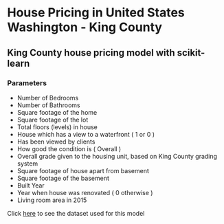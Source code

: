 # House Pricing in United States Washington - King County

## King County house pricing model with scikit-learn

### Parameters
* Number of Bedrooms
* Number of Bathrooms
* Square footage of the home
* Square footage of the lot
* Total floors (levels) in house
* House which has a view to a waterfront ( 1 or 0 )
* Has been viewed by clients
* How good the condition is ( Overall )
* Overall grade given to the housing unit, based on King County grading system
* Square footage of house apart from basement
* Square footage of the basement 
* Built Year
* Year when house was renovated ( 0 otherwise )
* Living room area in 2015

Click [here](https://www.kaggle.com/harlfoxem/housesalesprediction) to see the dataset used for this model
